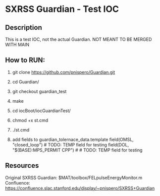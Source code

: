 # SXRSS Guardian - Test IOC

## Description
This is a test IOC, not the actual Guardian. NOT MEANT TO BE MERGED WITH MAIN

## How to RUN:
1. git clone https://github.com/pnispero/Guardian.git
2. cd Guardian/
3. git checkout guardian_test
3. make
4. cd iocBoot/iocGuardianTest/
5. chmod +x st.cmd
6. ./st.cmd

7. add fields to guardian_tolernace_data.template
    field(OMSL, "closed_loop") # TODO: TEMP field for testing
    field(DOL, "$(BASE):MPS_PERMIT CPP") # # TODO: TEMP field for testing


## Resources
Original SXRSS Guardian: $MAT/toolbox/FELpulseEnergyMonitor.m
Confluence: https://confluence.slac.stanford.edu/display/~pnispero/SXRSS+Guardian
